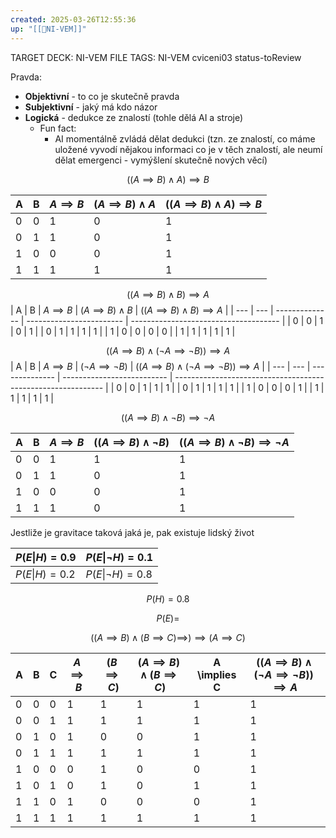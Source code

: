 ```yaml
---
created: 2025-03-26T12:55:36
up: "[[📖NI-VEM]]"
---
```


TARGET DECK: NI-VEM
FILE TAGS: NI-VEM cviceni03 status-toReview

Pravda:
- **Objektivní** - to co je skutečně pravda
- **Subjektivní** - jaký má kdo názor
- **Logická** - dedukce ze znalostí (tohle dělá AI a stroje)
	- Fun fact:
		- AI momentálně zvládá dělat dedukci (tzn. ze znalostí, co máme uložené vyvodí nějakou informaci co je v těch znalostí, ale neumí dělat emergenci - vymýšlení skutečně nových věcí)

$$((A \implies B) \land A )\implies B$$

| A   | B   | $A \implies B$ | $(A \implies B) \land A$ | $((A \implies B) \land A) \implies B$ |
| --- | --- | -------------- | ------------------------ | ------------------------------------- |
| 0   | 0   | 1              | 0                        | 1                                     |
| 0   | 1   | 1              | 0                        | 1                                     |
| 1   | 0   | 0              | 0                        | 1                                     |
| 1   | 1   | 1              | 1                        | 1                                     |

$$((A \implies B) \land B )\implies A$$
| A   | B   | $A \implies B$ | $(A \implies B) \land B$ | $((A \implies B) \land B) \implies A$ |
| --- | --- | -------------- | ------------------------ | ------------------------------------- |
| 0   | 0   | 1              | 0                        | 1                                     |
| 0   | 1   | 1              | 1                        | 1                                     |
| 1   | 0   | 0              | 0                        | 0                                     |
| 1   | 1   | 1              | 1                        | 1                                     |

$$((A \implies B) \land (\neg A \implies \neg B) )\implies A$$
| A   | B   | $A \implies B$ | $(\neg A \implies \neg B)$ | $((A \implies B) \land (\neg A \implies \neg B) )\implies A$ |
| --- | --- | -------------- | -------------------------- | ------------------------------------------------------------ |
| 0   | 0   | 1              | 1                          | 1                                                            |
| 0   | 1   | 1              | 1                          | 1                                                            |
| 1   | 0   | 0              | 0                          | 1                                                            |
| 1   | 1   | 1              | 1                          | 1                                                            |

$$((A \implies B) \land \neg B)\implies \neg A$$

| A   | B   | $A \implies B$ | $((A \implies B) \land \neg B)$ | $((A \implies B) \land \neg B)\implies \neg A$ |
| --- | --- | -------------- | ------------------------------- | ---------------------------------------------- |
| 0   | 0   | 1              | 1                               | 1                                              |
| 0   | 1   | 1              | 0                               | 1                                              |
| 1   | 0   | 0              | 0                               | 1                                              |
| 1   | 1   | 1              | 0                               | 1                                              |

Jestliže je gravitace taková jaká je, pak existuje lidský život




| $P(E\|H)=0.9$ | $P(E\|\neg H)=0.1$ |
| ------------- | ------------------ |
| $P(E\|H)=0.2$ | $P(E\|\neg H)=0.8$ |

$$P(H)=0.8$$

$$P(E) = $$

$$((A \implies B) \land (B \implies C) \implies) \implies (A \implies C)$$

| A   | B   | C   | $A \implies B$ | $(B \implies C)$ | $(A \implies B) \land (B \implies C)$ | A \implies C | $((A \implies B) \land (\neg A \implies \neg B) )\implies A$ |
| --- | --- | --- | -------------- | ---------------- | ------------------------------------- | ------------ | ------------------------------------------------------------ |
| 0   | 0   | 0   | 1              | 1                | 1                                     | 1            | 1                                                            |
| 0   | 0   | 1   | 1              | 1                | 1                                     | 1            | 1                                                            |
| 0   | 1   | 0   | 1              | 0                | 0                                     | 1            | 1                                                            |
| 0   | 1   | 1   | 1              | 1                | 1                                     | 1            | 1                                                            |
| 1   | 0   | 0   | 0              | 1                | 0                                     | 0            | 1                                                            |
| 1   | 0   | 1   | 0              | 1                | 0                                     | 1            | 1                                                            |
| 1   | 1   | 0   | 1              | 0                | 0                                     | 0            | 1                                                            |
| 1   | 1   | 1   | 1              | 1                | 1                                     | 1            | 1                                                            |
